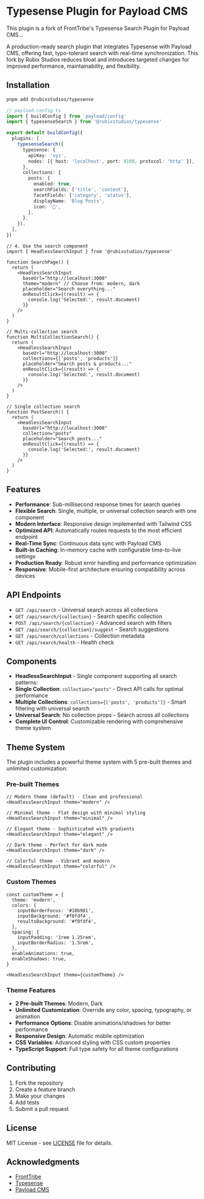 # Typesense Plugin for Payload CMS

This plugin is a fork of FrontTribe's Typesense Search Plugin for Payload CMS…

A production-ready search plugin that integrates Typesense with Payload CMS, offering fast, typo-tolerant search with real-time synchronization. This fork by Rubix Studios reduces bloat and introduces targeted changes for improved performance, maintainability, and flexibility.

## Installation

```sh
pnpm add @rubixstudios/typesense
```

```typescript
// payload.config.ts
import { buildConfig } from 'payload/config'
import { typesenseSearch } from '@rubixstudios/typesense'

export default buildConfig({
  plugins: [
    typesenseSearch({
      typesense: {
        apiKey: 'xyz',
        nodes: [{ host: 'localhost', port: 8108, protocol: 'http' }],
      },
      collections: {
        posts: {
          enabled: true,
          searchFields: ['title', 'content'],
          facetFields: ['category', 'status'],
          displayName: 'Blog Posts',
          icon: '📝',
        },
      },
    }),
  ],
})
```

```tsx
// 4. Use the search component
import { HeadlessSearchInput } from '@rubixstudios/typesense'

function SearchPage() {
  return (
    <HeadlessSearchInput
      baseUrl="http://localhost:3000"
      theme="modern" // Choose from: modern, dark
      placeholder="Search everything..."
      onResultClick={(result) => {
        console.log('Selected:', result.document)
      }}
    />
  )
}

// Multi-collection search
function MultiCollectionSearch() {
  return (
    <HeadlessSearchInput
      baseUrl="http://localhost:3000"
      collections={['posts', 'products']}
      placeholder="Search posts & products..."
      onResultClick={(result) => {
        console.log('Selected:', result.document)
      }}
    />
  )
}

// Single collection search
function PostSearch() {
  return (
    <HeadlessSearchInput
      baseUrl="http://localhost:3000"
      collection="posts"
      placeholder="Search posts..."
      onResultClick={(result) => {
        console.log('Selected:', result.document)
      }}
    />
  )
}
```

## Features

- **Performance**: Sub-millisecond response times for search queries
- **Flexible Search**: Single, multiple, or universal collection search with one component
- **Modern Interface**: Responsive design implemented with Tailwind CSS
- **Optimized API**: Automatically routes requests to the most efficient endpoint
- **Real-Time Sync**: Continuous data sync with Payload CMS
- **Built-in Caching**: In-memory cache with configurable time-to-live settings
- **Production Ready**: Robust error handling and performance optimization
- **Responsive**: Mobile-first architecture ensuring compatibility across devices

## API Endpoints

- `GET /api/search` - Universal search across all collections
- `GET /api/search/{collection}` - Search specific collection
- `POST /api/search/{collection}` - Advanced search with filters
- `GET /api/search/{collection}/suggest` - Search suggestions
- `GET /api/search/collections` - Collection metadata
- `GET /api/search/health` - Health check

## Components

- **HeadlessSearchInput** - Single component supporting all search patterns:
- **Single Collection**: `collection="posts"` - Direct API calls for optimal performance
- **Multiple Collections**: `collections={['posts', 'products']}` - Smart filtering with universal search
- **Universal Search**: No collection props - Search across all collections
- **Complete UI Control**: Customizable rendering with comprehensive theme system

## Theme System

The plugin includes a powerful theme system with 5 pre-built themes and unlimited customization:

### Pre-built Themes

```tsx
// Modern theme (default) - Clean and professional
<HeadlessSearchInput theme="modern" />

// Minimal theme - Flat design with minimal styling
<HeadlessSearchInput theme="minimal" />

// Elegant theme - Sophisticated with gradients
<HeadlessSearchInput theme="elegant" />

// Dark theme - Perfect for dark mode
<HeadlessSearchInput theme="dark" />

// Colorful theme - Vibrant and modern
<HeadlessSearchInput theme="colorful" />
```

### Custom Themes

```tsx
const customTheme = {
  theme: 'modern',
  colors: {
    inputBorderFocus: '#10b981',
    inputBackground: '#f0fdf4',
    resultsBackground: '#f0fdf4',
  },
  spacing: {
    inputPadding: '1rem 1.25rem',
    inputBorderRadius: '1.5rem',
  },
  enableAnimations: true,
  enableShadows: true,
}

<HeadlessSearchInput theme={customTheme} />
```

### Theme Features

- **2 Pre-built Themes**: Modern, Dark
- **Unlimited Customization**: Override any color, spacing, typography, or animation
- **Performance Options**: Disable animations/shadows for better performance
- **Responsive Design**: Automatic mobile optimization
- **CSS Variables**: Advanced styling with CSS custom properties
- **TypeScript Support**: Full type safety for all theme configurations

## Contributing

1. Fork the repository
2. Create a feature branch
3. Make your changes
4. Add tests
5. Submit a pull request

## License

MIT License - see [LICENSE](LICENSE) file for details.

## Acknowledgments

- [FrontTribe](https://github.com/FrontTribe/typesense-search)
- [Typesense](https://typesense.org/)
- [Payload CMS](https://payloadcms.com/)
